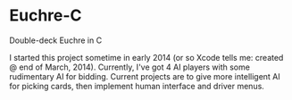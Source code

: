 # Euchre-C
Double-deck Euchre in C

I started this project sometime in early 2014 (or so Xcode tells me: created @ end of March, 2014).
Currently, I've got 4 AI players with some rudimentary AI for bidding.  Current projects are to give more intelligent AI for picking cards, then implement human interface and driver menus.
